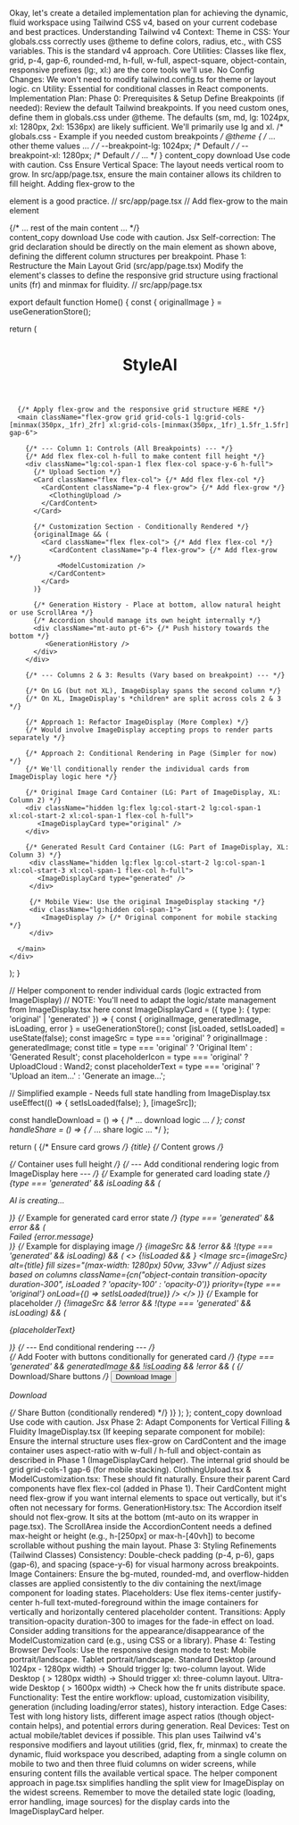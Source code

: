 Okay, let's create a detailed implementation plan for achieving the dynamic, fluid workspace using Tailwind CSS v4, based on your current codebase and best practices.
Understanding Tailwind v4 Context:
Theme in CSS: Your globals.css correctly uses @theme to define colors, radius, etc., with CSS variables. This is the standard v4 approach.
Core Utilities: Classes like flex, grid, p-4, gap-6, rounded-md, h-full, w-full, aspect-square, object-contain, responsive prefixes (lg:, xl:) are the core tools we'll use.
No Config Changes: We won't need to modify tailwind.config.ts for theme or layout logic.
cn Utility: Essential for conditional classes in React components.
Implementation Plan:
Phase 0: Prerequisites & Setup
Define Breakpoints (if needed): Review the default Tailwind breakpoints. If you need custom ones, define them in globals.css under @theme. The defaults (sm, md, lg: 1024px, xl: 1280px, 2xl: 1536px) are likely sufficient. We'll primarily use lg and xl.
/* globals.css - Example if you needed custom breakpoints */
@theme {
  /* ... other theme values ... */
  /* --breakpoint-lg: 1024px; /* Default */
  /* --breakpoint-xl: 1280px; /* Default */
  /* ... */
}
content_copy
download
Use code with caution.
Css
Ensure Vertical Space: The layout needs vertical room to grow. In src/app/page.tsx, ensure the main container allows its children to fill height. Adding flex-grow to the <main> element is a good practice.
// src/app/page.tsx
// Add flex-grow to the main element
<main className="flex-grow container mx-auto px-4 py-8 max-w-7xl grid grid-cols-1 lg:grid-cols-[minmax(350px,_1fr)_2fr] xl:grid-cols-[minmax(350px,_1fr)_1.5fr_1.5fr] gap-6">
  {/* ... rest of the main content ... */}
</main>
content_copy
download
Use code with caution.
Jsx
Self-correction: The grid declaration should be directly on the main element as shown above, defining the different column structures per breakpoint.
Phase 1: Restructure the Main Layout Grid (src/app/page.tsx)
Modify the <main> element's classes to define the responsive grid structure using fractional units (fr) and minmax for fluidity.
// src/app/page.tsx

export default function Home() {
  const { originalImage } = useGenerationStore();

  return (
    <div className="container mx-auto px-4 py-8 max-w-7xl flex flex-col min-h-screen">
      <Toaster />
      <header className="mb-6 text-center">
        <h1 className="text-3xl font-bold">StyleAI</h1>
      </header>

      {/* Apply flex-grow and the responsive grid structure HERE */}
      <main className="flex-grow grid grid-cols-1 lg:grid-cols-[minmax(350px,_1fr)_2fr] xl:grid-cols-[minmax(350px,_1fr)_1.5fr_1.5fr] gap-6">

        {/* --- Column 1: Controls (All Breakpoints) --- */}
        {/* Add flex flex-col h-full to make content fill height */}
        <div className="lg:col-span-1 flex flex-col space-y-6 h-full">
          {/* Upload Section */}
          <Card className="flex flex-col"> {/* Add flex flex-col */}
            <CardContent className="p-4 flex-grow"> {/* Add flex-grow */}
              <ClothingUpload />
            </CardContent>
          </Card>

          {/* Customization Section - Conditionally Rendered */}
          {originalImage && (
            <Card className="flex flex-col"> {/* Add flex flex-col */}
              <CardContent className="p-4 flex-grow"> {/* Add flex-grow */}
                <ModelCustomization />
              </CardContent>
            </Card>
          )}

          {/* Generation History - Place at bottom, allow natural height or use ScrollArea */}
          {/* Accordion should manage its own height internally */}
          <div className="mt-auto pt-6"> {/* Push history towards the bottom */}
             <GenerationHistory />
          </div>
        </div>

        {/* --- Columns 2 & 3: Results (Vary based on breakpoint) --- */}

        {/* On LG (but not XL), ImageDisplay spans the second column */}
        {/* On XL, ImageDisplay's *children* are split across cols 2 & 3 */}

        {/* Approach 1: Refactor ImageDisplay (More Complex) */}
        {/* Would involve ImageDisplay accepting props to render parts separately */}

        {/* Approach 2: Conditional Rendering in Page (Simpler for now) */}
        {/* We'll conditionally render the individual cards from ImageDisplay logic here */}

        {/* Original Image Card Container (LG: Part of ImageDisplay, XL: Column 2) */}
        <div className="hidden lg:flex lg:col-start-2 lg:col-span-1 xl:col-start-2 xl:col-span-1 flex-col h-full">
           <ImageDisplayCard type="original" />
        </div>

        {/* Generated Result Card Container (LG: Part of ImageDisplay, XL: Column 3) */}
         <div className="hidden lg:flex lg:col-start-2 lg:col-span-1 xl:col-start-3 xl:col-span-1 flex-col h-full">
           <ImageDisplayCard type="generated" />
         </div>

         {/* Mobile View: Use the original ImageDisplay stacking */}
         <div className="lg:hidden col-span-1">
            <ImageDisplay /> {/* Original component for mobile stacking */}
         </div>

      </main>
    </div>
  );
}

// Helper component to render individual cards (logic extracted from ImageDisplay)
// NOTE: You'll need to adapt the logic/state management from ImageDisplay.tsx here
const ImageDisplayCard = ({ type }: { type: 'original' | 'generated' }) => {
   const { originalImage, generatedImage, isLoading, error } = useGenerationStore();
   const [isLoaded, setIsLoaded] = useState(false);
   const imageSrc = type === 'original' ? originalImage : generatedImage;
   const title = type === 'original' ? 'Original Item' : 'Generated Result';
   const placeholderIcon = type === 'original' ? UploadCloud : Wand2;
   const placeholderText = type === 'original' ? 'Upload an item...' : 'Generate an image...';

  // Simplified example - Needs full state handling from ImageDisplay.tsx
   useEffect(() => {
     setIsLoaded(false);
   }, [imageSrc]);

  const handleDownload = () => { /* ... download logic ... */ };
  const handleShare = () => { /* ... share logic ... */ };


   return (
     <Card className="flex flex-col flex-grow"> {/* Ensure card grows */}
       <CardHeader>
         <CardTitle>{title}</CardTitle>
       </CardHeader>
       <CardContent className="p-4 flex-grow"> {/* Content grows */}
         <div className="relative aspect-square w-full h-full bg-muted rounded-md overflow-hidden"> {/* Container uses full height */}
           {/* --- Add conditional rendering logic from ImageDisplay here --- */}
           {/* Example for generated card loading state */}
           {type === 'generated' && isLoading && (
              <div className="absolute inset-0 flex flex-col items-center justify-center p-6">
                <Skeleton className="h-full w-full" />
                <p className="absolute bottom-4 text-sm text-center font-medium text-muted-foreground">
                  AI is creating...
                </p>
              </div>
           )}
           {/* Example for generated card error state */}
           {type === 'generated' && error && (
             <div className="absolute inset-0 flex items-center justify-center p-4">
               <Alert variant="destructive" className="w-full">
                 <AlertCircle className="h-4 w-4" />
                 <AlertTitle>Failed</AlertTitle>
                 <AlertDescription>{error.message}</AlertDescription>
               </Alert>
             </div>
           )}
            {/* Example for displaying image */}
           {imageSrc && !error && !(type === 'generated' && isLoading) && (
             <>
               {!isLoaded && <Skeleton className="absolute inset-0" />}
               <Image
                 src={imageSrc}
                 alt={title}
                 fill
                 sizes="(max-width: 1280px) 50vw, 33vw" // Adjust sizes based on columns
                 className={cn("object-contain transition-opacity duration-300", isLoaded ? 'opacity-100' : 'opacity-0')}
                 priority={type === 'original'}
                 onLoad={() => setIsLoaded(true)}
               />
             </>
           )}
           {/* Example for placeholder */}
           {!imageSrc && !error && !(type === 'generated' && isLoading) && (
              <div className="flex flex-col h-full items-center justify-center text-muted-foreground p-4">
                  <placeholderIcon className="h-16 w-16 mb-4 text-gray-400" />
                  <p className="text-center text-sm">{placeholderText}</p>
              </div>
           )}
           {/* --- End conditional rendering --- */}
         </div>
       </CardContent>
        {/* Add Footer with buttons conditionally for generated card */}
       {type === 'generated' && generatedImage && !isLoading && !error && (
          <CardFooter className="px-4 pb-4 pt-2 flex justify-end gap-2">
            {/* Download/Share buttons */}
             <TooltipProvider delayDuration={100}>
              <Tooltip>
                <TooltipTrigger asChild>
                  <Button variant="outline" size="icon" onClick={handleDownload}>
                    <Download className="h-4 w-4" />
                    <span className="sr-only">Download Image</span>
                  </Button>
                </TooltipTrigger>
                <TooltipContent><p>Download</p></TooltipContent>
              </Tooltip>
            </TooltipProvider>
            {/* Share Button (conditionally rendered) */}
          </CardFooter>
        )}
     </Card>
   );
};
content_copy
download
Use code with caution.
Jsx
Phase 2: Adapt Components for Vertical Filling & Fluidity
ImageDisplay.tsx (If keeping separate component for mobile):
Ensure the internal structure uses flex-grow on CardContent and the image container uses aspect-ratio with w-full / h-full and object-contain as described in Phase 1 (ImageDisplayCard helper).
The internal grid should be grid grid-cols-1 gap-6 (for mobile stacking).
ClothingUpload.tsx & ModelCustomization.tsx:
These should fit naturally. Ensure their parent Card components have flex flex-col (added in Phase 1). Their CardContent might need flex-grow if you want internal elements to space out vertically, but it's often not necessary for forms.
GenerationHistory.tsx:
The Accordion itself should not flex-grow. It sits at the bottom (mt-auto on its wrapper in page.tsx).
The ScrollArea inside the AccordionContent needs a defined max-height or height (e.g., h-[250px] or max-h-[40vh]) to become scrollable without pushing the main layout.
Phase 3: Styling Refinements (Tailwind Classes)
Consistency: Double-check padding (p-4, p-6), gaps (gap-6), and spacing (space-y-6) for visual harmony across breakpoints.
Image Containers: Ensure the bg-muted, rounded-md, and overflow-hidden classes are applied consistently to the div containing the next/image component for loading states.
Placeholders: Use flex items-center justify-center h-full text-muted-foreground within the image containers for vertically and horizontally centered placeholder content.
Transitions: Apply transition-opacity duration-300 to images for the fade-in effect on load. Consider adding transitions for the appearance/disappearance of the ModelCustomization card (e.g., using CSS or a library).
Phase 4: Testing
Browser DevTools: Use the responsive design mode to test:
Mobile portrait/landscape.
Tablet portrait/landscape.
Standard Desktop (around 1024px - 1280px width) -> Should trigger lg: two-column layout.
Wide Desktop ( > 1280px width) -> Should trigger xl: three-column layout.
Ultra-wide Desktop ( > 1600px width) -> Check how the fr units distribute space.
Functionality: Test the entire workflow: upload, customization visibility, generation (including loading/error states), history interaction.
Edge Cases: Test with long history lists, different image aspect ratios (though object-contain helps), and potential errors during generation.
Real Devices: Test on actual mobile/tablet devices if possible.
This plan uses Tailwind v4's responsive modifiers and layout utilities (grid, flex, fr, minmax) to create the dynamic, fluid workspace you described, adapting from a single column on mobile to two and then three fluid columns on wider screens, while ensuring content fills the available vertical space. The helper component approach in page.tsx simplifies handling the split view for ImageDisplay on the widest screens. Remember to move the detailed state logic (loading, error handling, image sources) for the display cards into the ImageDisplayCard helper.